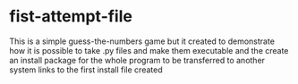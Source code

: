 # fist-attempt-file
This is a simple guess-the-numbers game but it 
created to demonstrate how it is possible to take 
.py files and make them executable and the create an install package for the whole
program to be transferred to another system
links to the first install file created
